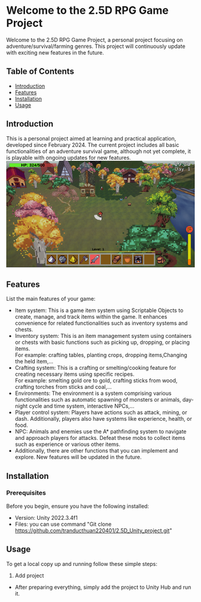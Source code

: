 # Welcome to the 2.5D RPG Game Project

Welcome to the 2.5D RPG Game Project, a personal project focusing on adventure/survival/farming genres. This project will continuously update with exciting new features in the future.

## Table of Contents

- [Introduction](#introduction)
- [Features](#features)
- [Installation](#installation)
- [Usage](#usage)

## Introduction

This is a personal project aimed at learning and practical application, developed since February 2024. The current project includes all basic functionalities of an adventure survival game, although not yet complete, it is playable with ongoing updates for new features.
<img src="./Images/pcs1.png" style="width:600px;"/>

## Features

List the main features of your game:  

- Item system: This is a game item system using Scriptable Objects to create, manage, and track items within the game. It enhances convenience for related functionalities such as inventory systems and chests.  
- Inventory system: This is an item management system using containers or chests with basic functions such as picking up, dropping, or placing items.  
  For example: crafting tables, planting crops, dropping items,Changing the held item,...  
- Crafting system: This is a crafting or smelting/cooking feature for creating necessary items using specific recipes.  
  For example: smelting gold ore to gold, crafting sticks from wood, crafting torches from sticks and coal,...  
- Environments: The environment is a system comprising various functionalities such as automatic spawning of monsters or animals, day-night cycle and time system, interactive NPCs,...  
- Player control system: Players have actions such as attack, mining, or dash. Additionally, players also have systems like experience, health, or food.
- NPC: Animals and enemies use the A* pathfinding system to navigate and approach players for attacks. Defeat these mobs to collect items such as experience or various other items.
- Additionally, there are other functions that you can implement and explore. New features will be updated in the future.  

## Installation

### Prerequisites

Before you begin, ensure you have the following installed:

- Version: Unity 2022.3.4f1  
- Files: you can use command "Git clone https://github.com/tranducthuan220401/2.5D_Unity_project.git" 

## Usage

To get a local copy up and running follow these simple steps:

1. Add project 
- After preparing everything, simply add the project to Unity Hub and run it.
